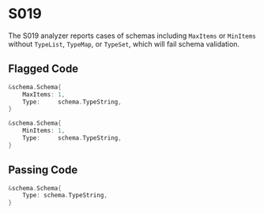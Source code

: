 # S019

The S019 analyzer reports cases of schemas including `MaxItems` or
`MinItems` without `TypeList`, `TypeMap`, or `TypeSet`, which will
fail schema validation.

## Flagged Code

```go
&schema.Schema{
    MaxItems: 1,
    Type:     schema.TypeString,
}

&schema.Schema{
    MinItems: 1,
    Type:     schema.TypeString,
}
```

## Passing Code

```go
&schema.Schema{
    Type: schema.TypeString,
}
```
